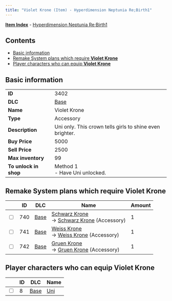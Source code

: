 ```yaml
---
title: "Violet Krone (Item) - Hyperdimension Neptunia Re;Birth1"
---
```


[**Item Index**](/neptunia/rb1/item/index.html) - [Hyperdimension Neptunia Re;Birth1](/neptunia/rb1)

## Contents

- [Basic information](#basic-information)
- [Remake System plans which require **Violet Krone**](#remake-system-plans-which-require-violet-krone)
- [Player characters who can equip **Violet Krone**](#player-characters-who-can-equip-violet-krone)

## Basic information

|   |   |
| -- | -- |
| **ID** | 3402 |
| **DLC** | [Base](/neptunia/rb1/dlc/1-base.html) |
| **Name** | Violet Krone |
| **Type** | Accessory |
| **Description** | Uni only. This crown tells girls to shine even brighter. |
| **Buy Price** | 5000 |
| **Sell Price** | 2500 |
| **Max inventory** | 99 |
| **To unlock in shop** | Method 1<br />- Have Uni unlocked. |

## Remake System plans which require **Violet Krone**

|    | ID | DLC | Name | Amount |
| -- | -- | --- | ---- | ------ |
| <input type="checkbox" id="rb1-remake-1-740" class="trackbox" /> | 740 | [Base](/neptunia/rb1/dlc/1-base.html) | [Schwarz Krone](/neptunia/rb1/remake/1-740-schwarz-krone.html)<br />→ [Schwarz Krone](/neptunia/rb1/item/1-3403-schwarz-krone.html) (Accessory) | 1 |
| <input type="checkbox" id="rb1-remake-1-741" class="trackbox" /> | 741 | [Base](/neptunia/rb1/dlc/1-base.html) | [Weiss Krone](/neptunia/rb1/remake/1-741-weiss-krone.html)<br />→ [Weiss Krone](/neptunia/rb1/item/1-3404-weiss-krone.html) (Accessory) | 1 |
| <input type="checkbox" id="rb1-remake-1-742" class="trackbox" /> | 742 | [Base](/neptunia/rb1/dlc/1-base.html) | [Gruen Krone](/neptunia/rb1/remake/1-742-gruen-krone.html)<br />→ [Gruen Krone](/neptunia/rb1/item/1-3405-gruen-krone.html) (Accessory) | 1 |

## Player characters who can equip **Violet Krone**

|    | ID | DLC | Name |
| -- | -- | --- | ---- |
| <input type="checkbox" id="rb1-player-1-8" class="trackbox" /> | 8 | [Base](/neptunia/rb1/dlc/1-base.html) | [Uni](/neptunia/rb1/player/1-8-uni.html) |
